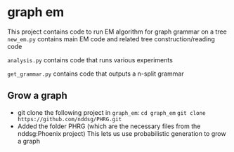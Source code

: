 # graph em

This project contains code to run EM algorithm for graph grammar on a tree
`new_em.py` contains main EM code and related tree construction/reading code

`analysis.py` contains code that runs various experiments

`get_grammar.py` contains code that outputs a n-split grammar 

## Grow a graph
- git clone the following project in `graph_em`: 
	`cd graph_em`
	`git clone https://github.com/nddsg/PHRG.git`
- Added the folder PHRG (which are the necessary files from the nddsg:Phoenix project) 
  This lets us use probabilistic generation to grow a graph


